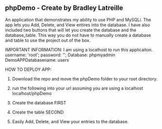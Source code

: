 phpDemo - Create by Bradley Latreille 
-------------------------------------
An application that demonstrates my ability to use PHP and MySQLi. The app lets you Add, Delete, and View entires into the database. I have also included two buttons that will let you create the database and the database_table. This way you do not have to manually create a database and table to use the project out of the box. 

IMPORTANT INFORMATION:
I am using a localhost to run this applicaiton. 
username: 'root'; 
password: ''; 
Database: phpmyadmin 
DemoAPPDatabasename: users

HOW TO DEPLOY APP: 
1. Download the repo and move the phpDemo folder to your root directory. 

2. run the following into your url assuming you are using a localhost 
localhost/phpDemo 

3. Create the database FIRST 

4. Create the table SECOND 

5. Easily Add, Delete, and View your entries to the database. 
